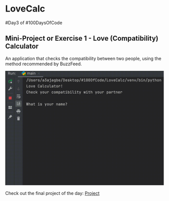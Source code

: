 # LoveCalc


#Day3 of #100DaysOfCode


## Mini-Project or Exercise 1 - Love (Compatibility) Calculator
An application that checks the compatibility between two people, using the method recommended by BuzzFeed.


![Demo](https://github.com/A3AJAGBE/LoveCalc/blob/main/LoveCalc-video.gif)

Check out the final project of the day: [Project](https://github.com/A3AJAGBE/treasure-hunt)
